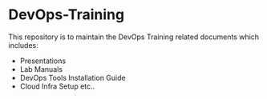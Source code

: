 # DevOps-Training

This repository is to maintain the DevOps Training related documents which includes:
- Presentations
- Lab Manuals
- DevOps Tools Installation Guide
- Cloud Infra Setup etc..

